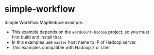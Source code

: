 simple-workflow
===============

Simple Workflow MapReduce example.

+ This example depends on the `wordcount-hadoop` project, so you must first build and install that.
+ In this examples use `master` host name to IP of Hadoop server.
+ This examples compatible with Hadoop 2 or later
